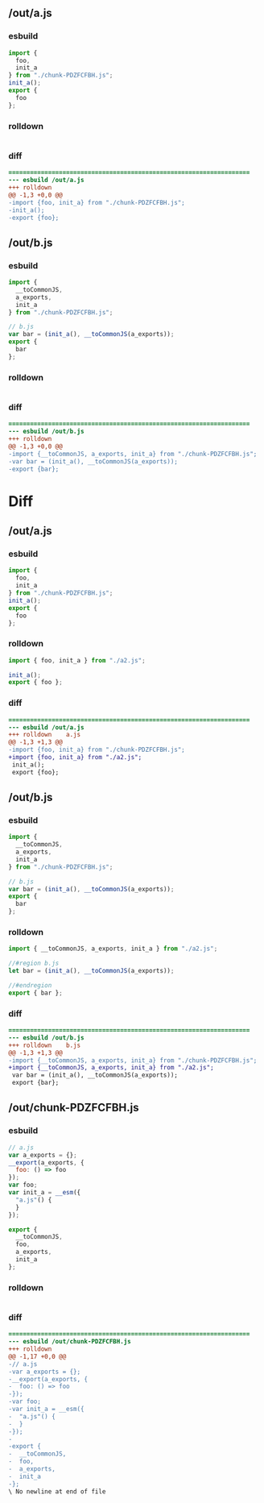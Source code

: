 ## /out/a.js
### esbuild
```js
import {
  foo,
  init_a
} from "./chunk-PDZFCFBH.js";
init_a();
export {
  foo
};
```
### rolldown
```js

```
### diff
```diff
===================================================================
--- esbuild	/out/a.js
+++ rolldown	
@@ -1,3 +0,0 @@
-import {foo, init_a} from "./chunk-PDZFCFBH.js";
-init_a();
-export {foo};

```
## /out/b.js
### esbuild
```js
import {
  __toCommonJS,
  a_exports,
  init_a
} from "./chunk-PDZFCFBH.js";

// b.js
var bar = (init_a(), __toCommonJS(a_exports));
export {
  bar
};
```
### rolldown
```js

```
### diff
```diff
===================================================================
--- esbuild	/out/b.js
+++ rolldown	
@@ -1,3 +0,0 @@
-import {__toCommonJS, a_exports, init_a} from "./chunk-PDZFCFBH.js";
-var bar = (init_a(), __toCommonJS(a_exports));
-export {bar};

```
# Diff
## /out/a.js
### esbuild
```js
import {
  foo,
  init_a
} from "./chunk-PDZFCFBH.js";
init_a();
export {
  foo
};
```
### rolldown
```js
import { foo, init_a } from "./a2.js";

init_a();
export { foo };
```
### diff
```diff
===================================================================
--- esbuild	/out/a.js
+++ rolldown	a.js
@@ -1,3 +1,3 @@
-import {foo, init_a} from "./chunk-PDZFCFBH.js";
+import {foo, init_a} from "./a2.js";
 init_a();
 export {foo};

```
## /out/b.js
### esbuild
```js
import {
  __toCommonJS,
  a_exports,
  init_a
} from "./chunk-PDZFCFBH.js";

// b.js
var bar = (init_a(), __toCommonJS(a_exports));
export {
  bar
};
```
### rolldown
```js
import { __toCommonJS, a_exports, init_a } from "./a2.js";

//#region b.js
let bar = (init_a(), __toCommonJS(a_exports));

//#endregion
export { bar };
```
### diff
```diff
===================================================================
--- esbuild	/out/b.js
+++ rolldown	b.js
@@ -1,3 +1,3 @@
-import {__toCommonJS, a_exports, init_a} from "./chunk-PDZFCFBH.js";
+import {__toCommonJS, a_exports, init_a} from "./a2.js";
 var bar = (init_a(), __toCommonJS(a_exports));
 export {bar};

```
## /out/chunk-PDZFCFBH.js
### esbuild
```js
// a.js
var a_exports = {};
__export(a_exports, {
  foo: () => foo
});
var foo;
var init_a = __esm({
  "a.js"() {
  }
});

export {
  __toCommonJS,
  foo,
  a_exports,
  init_a
};
```
### rolldown
```js

```
### diff
```diff
===================================================================
--- esbuild	/out/chunk-PDZFCFBH.js
+++ rolldown	
@@ -1,17 +0,0 @@
-// a.js
-var a_exports = {};
-__export(a_exports, {
-  foo: () => foo
-});
-var foo;
-var init_a = __esm({
-  "a.js"() {
-  }
-});
-
-export {
-  __toCommonJS,
-  foo,
-  a_exports,
-  init_a
-};
\ No newline at end of file

```